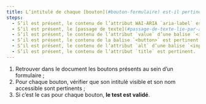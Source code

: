 ```yaml
---
title: L’intitulé de chaque [bouton](#bouton-formulaire) est-il pertinent ?
steps:
  - S’il est présent, le contenu de l’attribut WAI-ARIA `aria-label` est pertinent ;
  - S’il est présent, le [passage de texte](#passage-de-texte-lie-par-aria-labelledby-ou-aria-describedby) lié au bouton via un attribut WAI-ARIA `aria-labelledby` est pertinent ;
  - S’il est présent, le contenu de l’attribut `value` d’une balise `<input>` de type `submit`, `reset` ou `button` est pertinent ;
  - S’il est présent, le contenu de la balise `<button>` est pertinent ;
  - S’il est présent, le contenu de l’attribut `alt` d’une balise `<input>` de type `image` est pertinent ;
  - S’il est présent, le contenu de l’attribut `title` est pertinent.
---
```


1. Retrouver dans le document les boutons présents au sein d’un formulaire ;
2. Pour chaque bouton, vérifier que son intitulé visible et son nom accessible sont pertinents ;
3. Si c’est le cas pour chaque bouton, **le test est validé**.
